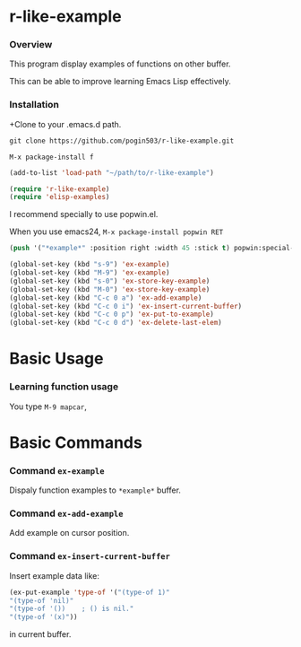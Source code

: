 r-like-example
==============

### Overview

This program display examples of functions on other buffer.

This can be able to improve learning Emacs Lisp effectively. 

### Installation

+Clone to your .emacs.d path.

```lisp
git clone https://github.com/pogin503/r-like-example.git 
```

```
M-x package-install f
```

```lisp
(add-to-list 'load-path "~/path/to/r-like-example")

(require 'r-like-example)
(require 'elisp-examples)
```

I recommend specially to use popwin.el. 

When you use emacs24, `M-x package-install popwin RET` 

```lisp
(push '("*example*" :position right :width 45 :stick t) popwin:special-display-config)
```

```lisp
(global-set-key (kbd "s-9") 'ex-example)
(global-set-key (kbd "M-9") 'ex-example)
(global-set-key (kbd "s-0") 'ex-store-key-example)
(global-set-key (kbd "M-0") 'ex-store-key-example)
(global-set-key (kbd "C-c 0 a") 'ex-add-example)
(global-set-key (kbd "C-c 0 i") 'ex-insert-current-buffer)
(global-set-key (kbd "C-c 0 p") 'ex-put-to-example)
(global-set-key (kbd "C-c 0 d") 'ex-delete-last-elem)
```

Basic Usage
===========

### Learning function usage

You type `M-9 mapcar`,



Basic Commands
==============

### Command `ex-example`

Dispaly function examples to `*example*` buffer.

### Command `ex-add-example`

Add example on cursor position. 

### Command `ex-insert-current-buffer`

Insert example data like:

```lisp
(ex-put-example 'type-of '("(type-of 1)"
"(type-of 'nil)"
"(type-of '())    ; () is nil."
"(type-of '(x)"))
```

in current buffer.
